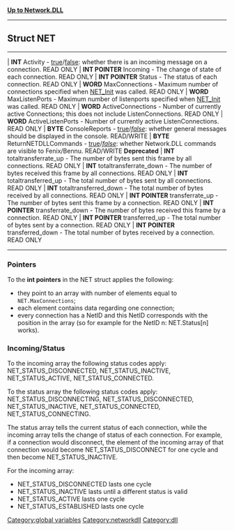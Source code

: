 [**Up to Network.DLL**](Networkdll "wikilink")

------------------------------------------------------------------------

Struct NET
----------

  -------------------------------------- -------------------------------------------------------------------------------------------------------------------------------------------
  | **INT** Activity                     - [true](true "wikilink")/[false](false "wikilink"): whether there is an incoming message on a connection. READ ONLY
  | **INT POINTER** Incoming             - The change of state of each connection. READ ONLY
  | **INT POINTER** Status               - The status of each connection. READ ONLY
  | **WORD** MaxConnections              - Maximum number of connections specified when [NET\_Init](NET_Init "wikilink") was called. READ ONLY
  | **WORD** MaxListenPorts              - Maximum number of listenports specified when [NET\_Init](NET_Init "wikilink") was called. READ ONLY
  | **WORD** ActiveConnections           - Number of currently active Connections; this does not include ListenConnections. READ ONLY
  | **WORD** ActiveListenPorts           - Number of currently active ListenConnections. READ ONLY
  | **BYTE** ConsoleReports              - [true](true "wikilink")/*[false](false "wikilink")*: whether general messages should be displayed in the console. READ/WRITE
  | **BYTE** ReturnNETDLLCommands        - [true](true "wikilink")/*[false](false "wikilink")*: whether Network.DLL commands are visible to Fenix/Bennu. READ/WRITE **Deprecated**
  | **INT** totaltransferrate\_up        - The number of bytes sent this frame by all connections. READ ONLY
  | **INT** totaltransferrate\_down      - The number of bytes received this frame by all connections. READ ONLY
  | **INT** totaltransferred\_up         - The total number of bytes sent by all connections. READ ONLY
  | **INT** totaltransferred\_down       - The total number of bytes received by all connections. READ ONLY
  | **INT POINTER** transferrate\_up     - The number of bytes sent this frame by a connection. READ ONLY
  | **INT POINTER** transferrate\_down   - The number of bytes received this frame by a connection. READ ONLY
  | **INT POINTER** transferred\_up      - The total number of bytes sent by a connection. READ ONLY
  | **INT POINTER** transferred\_down    - The total number of bytes received by a connection. READ ONLY
  -------------------------------------- -------------------------------------------------------------------------------------------------------------------------------------------

### Pointers

To the **int pointers** in the NET struct applies the following:

-   they point to an array with number of elements equal to
    `NET.MaxConnections`;
-   each element contains data regarding one connection;
-   every connection has a NetID and this NetID corresponds with the
    position in the array (so for example for the NetID n:
    NET.Status\[n\] works).

### Incoming/Status

To the incoming array the following status codes apply:
NET\_STATUS\_DISCONNECTED, NET\_STATUS\_INACTIVE, NET\_STATUS\_ACTIVE,
NET\_STATUS\_CONNECTED.

To the status array the following status codes apply:
NET\_STATUS\_DISCONNECTING, NET\_STATUS\_DISCONNECTED,
NET\_STATUS\_INACTIVE, NET\_STATUS\_CONNECTED, NET\_STATUS\_CONNECTING.

The status array tells the current status of each connection, while the
incoming array tells the change of status of each connection. For
example, if a connection would disconnect, the element of the incoming
array of that connection would become NET\_STATUS\_DISCONNECT for one
cycle and then become NET\_STATUS\_INACTIVE.

For the incoming array:

-   NET\_STATUS\_DISCONNECTED lasts one cycle
-   NET\_STATUS\_INACTIVE lasts until a different status is valid
-   NET\_STATUS\_ACTIVE lasts one cycle
-   NET\_STATUS\_ESTABLISHED lasts one cycle

[Category:global variables](Category:global_variables "wikilink")
<Category:networkdll> <Category:dll>
